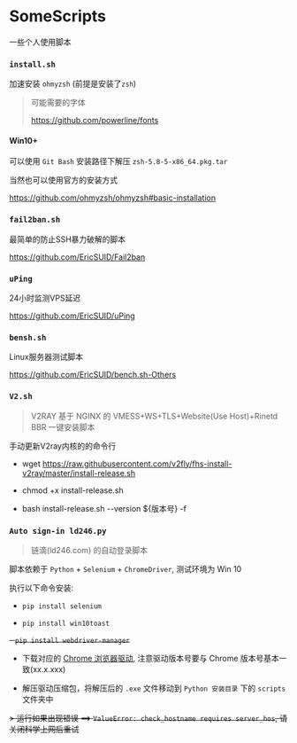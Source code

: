 # SomeScripts
一些个人使用脚本

### `install.sh`

加速安装 `ohmyzsh` (前提是安装了`zsh`)

> 可能需要的字体
>
> https://github.com/powerline/fonts

#### Win10+

可以使用 `Git Bash` 安装路径下解压 `zsh-5.8-5-x86_64.pkg.tar`



当然也可以使用官方的安装方式

https://github.com/ohmyzsh/ohmyzsh#basic-installation

### `fail2ban.sh`

最简单的防止SSH暴力破解的脚本

https://github.com/EricSUID/Fail2ban

### `uPing`

24小时监测VPS延迟

https://github.com/EricSUID/uPing

### `bensh.sh`

Linux服务器测试脚本

https://github.com/EricSUID/bench.sh-Others

### `V2.sh`

> V2RAY 基于 NGINX 的 VMESS+WS+TLS+Website(Use Host)+Rinetd BBR 一键安装脚本

手动更新V2ray内核的的命令行

- wget https://raw.githubusercontent.com/v2fly/fhs-install-v2ray/master/install-release.sh

- chmod +x install-release.sh

- bash install-release.sh --version ${版本号} -f


### `Auto sign-in ld246.py`

> 链滴(ld246.com) 的自动登录脚本

脚本依赖于 `Python` + `Selenium` + `ChromeDriver`, 测试环境为 Win 10

执行以下命令安装:

- `pip install selenium` 

- `pip install win10toast`

~~- `pip install webdriver-manager`~~

- 下载对应的 [Chrome 浏览器驱动](http://npm.taobao.org/mirrors/chromedriver/), 注意驱动版本号要与 Chrome 版本号基本一致(xx.x.xxx)

- 解压驱动压缩包，将解压后的 `.exe` 文件移动到 `Python 安装目录` 下的 `scripts` 文件夹中

~~> 运行如果出现错误 ==> `ValueError: check_hostname requires server_hos`, 请关闭科学上网后重试~~